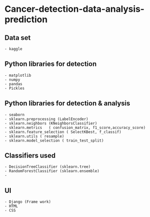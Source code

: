 # Cancer-detection-data-analysis-prediction

## Data set 
	- kaggle
	
## Python libraries for detection
	- matplotlib
	- numpy
	- pandas
	- Pickles
		
## Python libraries for detection & analysis
	- seaborn
	- sklearn.preprocessing (LabelEncoder)
	- sklearn.neighbors (KNeighborsClassifier)
	- sklearn.metrics   ( confusion_matrix, f1_score,accuracy_score)
	- sklearn.feature_selection ( SelectKBest, f_classif)
	- sklearn.utils ( resample)
	- sklearn.model_selection ( train_test_split)
	
## Classifiers used
	- DecisionTreeClassifier (sklearn.tree)
	- RandomForestClassifier (sklearn.ensemble)
	- 


## UI 
	- Django (Frame work)
	- HTML
	- CSS
	
